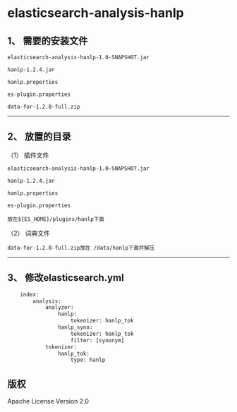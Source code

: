 elasticsearch-analysis-hanlp
========

## 1、	需要的安装文件
    elasticsearch-analysis-hanlp-1.0-SNAPSHOT.jar

    hanlp-1.2.4.jar

    hanlp.properties

    es-plugin.properties

    data-for-1.2.8-full.zip
----------------------

## 2、	放置的目录
（1）	插件文件

    elasticsearch-analysis-hanlp-1.0-SNAPSHOT.jar

    hanlp-1.2.4.jar

    hanlp.properties

    es-plugin.properties

    放在${ES_HOME}/plugins/hanlp下面

（2）	词典文件

    data-for-1.2.8-full.zip放在 /data/hanlp下面并解压
----------------------

## 3、	修改elasticsearch.yml
```xml
    index:
        analysis:
            analyzer:
                hanlp:
                    tokenizer: hanlp_tok
                hanlp_syno:
                    tokenizer: hanlp_tok
                    filter: [synonym]
            tokenizer:
                hanlp_tok:
                    type: hanlp
```

## 版权
 Apache License Version 2.0
